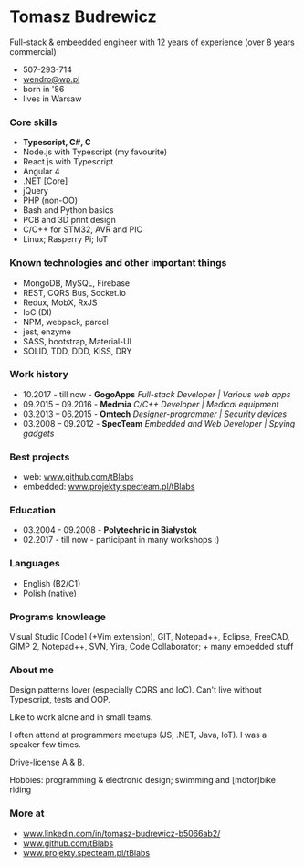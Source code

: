 # Tomasz Budrewicz
Full-stack & embeedded engineer with 12 years of experience (over 8 years commercial)

- 507-293-714
- wendro@wp.pl
- born in '86
- lives in Warsaw

### Core skills
- **Typescript, C#, C**
- Node.js with Typescript (my favourite)
- React.js with Typescript
- Angular 4
- .NET [Core]
- jQuery
- PHP (non-OO)
- Bash and Python basics
- PCB and 3D print design
- C/C++ for STM32, AVR and PIC
- Linux; Rasperry Pi; IoT

### Known technologies and other important things
- MongoDB, MySQL, Firebase
- REST, CQRS Bus, Socket.io
- Redux, MobX, RxJS
- IoC (DI)
- NPM, webpack, parcel
- jest, enzyme
- SASS, bootstrap, Material-UI
- SOLID, TDD, DDD, KISS, DRY

### Work history
- 10.2017 - till now - **GogoApps** 
  *Full-stack Developer | Various web apps*
- 09.2015 – 09.2016 - **Medmia** 
  *C/C++ Developer | Medical equipment*
- 03.2013 – 06.2015 - **Omtech** 
  *Designer-programmer | Security devices*
- 03.2008 – 09.2012 - **SpecTeam** 
  *Embedded and Web Developer | Spying gadgets*
  
### Best projects
- web: www.github.com/tBlabs
- embedded: www.projekty.specteam.pl/tBlabs

### Education

- 03.2004 - 09.2008 - **Polytechnic in Białystok**
- 02.2017 - till now - participant in many workshops :)

### Languages

- English (B2/C1)
- Polish (native)

### Programs knowleage

Visual Studio [Code] (+Vim extension), GIT, Notepad++, Eclipse, FreeCAD, GIMP 2, Notepad++, SVN, Yira, Code Collaborator; + many embedded stuff

### About me

Design patterns lover (especially CQRS and IoC). Can't live without Typescript, tests and OOP.

Like to work alone and in small teams.

I often attend at programmers meetups (JS, .NET, Java, IoT). I was a speaker few times.

Drive-license A & B.

Hobbies: programming & electronic design; swimming and [motor]bike riding

### More at
- www.linkedin.com/in/tomasz-budrewicz-b5066ab2/
- www.github.com/tBlabs
- www.projekty.specteam.pl/tBlabs
